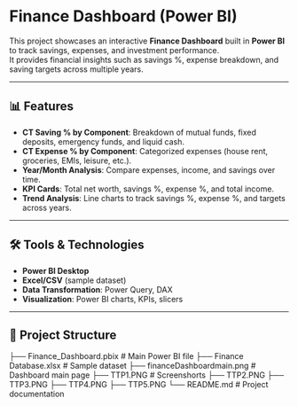 # Finance Dashboard (Power BI)

This project showcases an interactive **Finance Dashboard** built in **Power BI** to track savings, expenses, and investment performance.  
It provides financial insights such as savings %, expense breakdown, and saving targets across multiple years.

---

## 📊 Features
- **CT Saving % by Component**: Breakdown of mutual funds, fixed deposits, emergency funds, and liquid cash.  
- **CT Expense % by Component**: Categorized expenses (house rent, groceries, EMIs, leisure, etc.).  
- **Year/Month Analysis**: Compare expenses, income, and savings over time.  
- **KPI Cards**: Total net worth, savings %, expense %, and total income.  
- **Trend Analysis**: Line charts to track savings %, expense %, and targets across years.

---

## 🛠 Tools & Technologies
- **Power BI Desktop**  
- **Excel/CSV** (sample dataset)  
- **Data Transformation**: Power Query, DAX  
- **Visualization**: Power BI charts, KPIs, slicers  

---

## 📂 Project Structure
├── Finance_Dashboard.pbix # Main Power BI file
├── Finance Database.xlsx  # Sample dataset 
├── financeDashboardmain.png # Dashboard main page
├── TTP1.PNG  # Screenshorts
├── TTP2.PNG
├── TTP3.PNG
├── TTP4.PNG
├── TTP5.PNG
└── README.md # Project documentation

